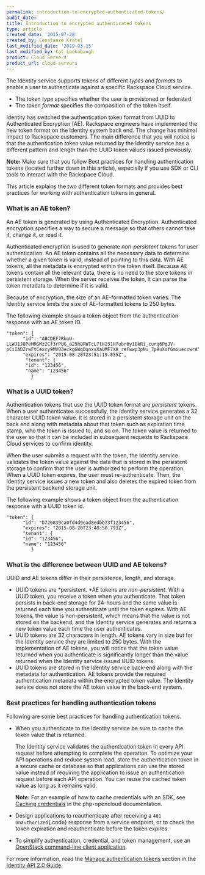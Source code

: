 ```yaml
---
permalink: introduction-to-encrypted-authenticated-tokens/
audit_date:
title: Introduction to encrypted authenticated tokens
type: article
created_date: '2015-07-28'
created_by: Constanze Kratel
last_modified_date: '2019-03-15'
last_modified_by: Cat Lookabaugh
product: Cloud Servers
product_url: cloud-servers
---
```


The Identity service supports tokens of
different *types* and *formats* to enable a user to authenticate against
a specific Rackspace Cloud service.

-   The token *type* specifies whether the user is provisioned
    or federated.
-   The token *format* specifies the composition of the token itself.

Identity has switched the authentication token format
from UUID to Authenticated Encryption (AE). Rackspace engineers
have implemented the new token format on the Identity system back
end. The change has minimal impact to Rackspace customers. The main
difference that you will notice is that the authentication token value
returned by the Identity service has a different pattern and length than
the UUID token values issued previously.

**Note:**  Make sure that you follow Best practices for handling authentication
tokens (located further down in this article),
especially if you use SDK or CLI tools to interact with the Rackspace
Cloud.

This article explains the two different token formats and provides best
practices for working with authentication tokens in general.

### What is an AE token?

An AE token is generated by using Authenticated Encryption.
Authenticated encryption specifies a way to secure a message so that
others cannot fake it, change it, or read it.

Authenticated encryption is used to generate *non-persistent* tokens for
user authentication. An AE token contains all the necessary data to
determine whether a given token is valid, instead of pointing to this
data. With AE tokens, all the metadata is encrypted within the token
itself. Because AE tokens contain all the relevant data, there is no
need to the store tokens in persistent storage. When the server receives
the token, it can parse the token metadata to determine if it is valid.

Because of encryption, the size of an AE-formatted token varies. The
Identity service limits the size of AE-formatted tokens
to 250 bytes.

The following example shows a token object from the authentication
response with an AE token ID.

    "token": {
          "id": "ABCDEF7RbnU-LLWJ1J8PeHRGMz2Cf3rPUG_a25hQRWTcL7tH231H7ubr6y1EkRi_curq6PqJV-pCiIADZrwFtCexcy9MVO3eckgGWqDqnxvXaUMF7XA_reFwwp3pNu_7p9uXofGmiueccwrA",
          "expires": "2015-08-20T23:51:19.055Z",
           "tenant": {
           "id": "123456",
           "name": "123456"
             }

### What is a UUID token?

Authentication tokens that use the UUID token format
are *persistent* tokens. When a user authenticates successfully, the
Identity service generates a 32 character UUID token
value. It is stored in a persistent storage unit on the back end along
with metadata about that token such as expiration time stamp, who the
token is issued to, and so on. The token value is returned to the user
so that it can be included in subsequent requests to Rackspace Cloud
services to confirm identity.

When the user submits a request with the token, the Identity service
validates the token value against the data that is stored in the
persistent storage to confirm that the user is authorized to perform the
operation. When a UUID token expires, the user must re-authenticate.
Then, the Identity service issues a new token and also deletes the
expired token from the persistent backend storage unit.

The following example shows a token object from the authentication
response with a UUID token id.

    "token": {
          "id": "b726839ca0fd4d9ead8edbb73f123456",
          "expires": "2015-08-20T23:48:50.793Z",
          "tenant": {
          "id": "123456",
          "name": "123456"
             }

### What is the difference between UUID and AE tokens?

UUID and AE tokens differ in their persistence, length, and storage.

-   UUID tokens are *persistent. *AE tokens are *non-persistent*. With a
    UUID token, you receive a token when you authenticate. That token
    persists in back-end storage for 24-hours and the same value is
    returned each time you authenticate until the token expires. With AE
    tokens, the value is non-persistent, which means that the value is
    not stored on the backend, and the Identity service generates and
    returns a new token value each time the user authenticates.
-   UUID tokens are 32 characters in length. AE tokens vary in size but
    for the Identity service they are limited to
    250 bytes. With the implementation of AE tokens, you will notice
    that the token value returned when you authenticate is significantly
    longer than the value returned when the Identity service issued
    UUID tokens.
-   UUID tokens are stored in the Identity service back-end along with
    the metadata for authentication.  AE tokens provide the required
    authentication metadata within the encrypted token value. The
    Identity service does not store the AE token value in the
    back-end system.

### Best practices for handling authentication tokens

Following are some best practices for handling authentication tokens.

-   When you authenticate to the Identity service be
    sure to cache the token value that is returned.

    The Identity service validates the authentication
    token in every API request before attempting to complete
    the operation. To optimize your API operations and reduce system
    load, store the authentication token in a secure cache or database
    so that applications can use the stored value instead of requiring
    the application to issue an authentication request before each
    API operation. You can reuse the cached token value as long as it
    remains valid.

    **Note:** For an example of how to cache credentials with an SDK,
    see [Caching credentials](https://php-opencloud.readthedocs.org/en/latest/caching-creds.html) in
    the php-opencloud documentation.

-   Design applications to reauthenticate after receiving
    a `401 Unauthorized`{.code} response from a service endpoint, or to
    check the token expiration and reauthenticate before the token
    expires.

-   To simplify authentication, credential, and token management, use
    an [OpenStack command-line client application](https://wiki.openstack.org/wiki/OpenStackClients).

For more information, read the [Manage authentication tokens](https://docs.rackspace.com/docs/cloud-identity/v2/developer-guide/#manage-authentication-tokens) section
in the [Identity API 2.0 Guide](https://docs.rackspace.com/docs/cloud-identity/v2/developer-guide/).
